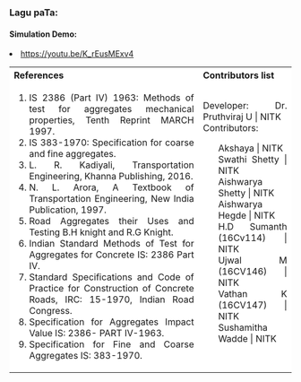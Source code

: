 ### Lagu paTa:

#### Simulation Demo:
<li><a href="https://youtu.be/K_rEusMExv4">https://youtu.be/K_rEusMExv4</a></li>

<table style="text-align:justify;margin-top:15px;">
<tr style="background-color: white">
<th>References</th>
<th>Contributors list</th>
</tr>
<tr style="text-align:justify;padding-top:0px;background-color: white">
<td style="text-align:justify;padding-top:0px">
<ol style="padding-top:0px">
<li>IS 2386 (Part IV) 1963: Methods of test for aggregates mechanical properties, Tenth Reprint MARCH 1997.</li>
<li>IS 383-1970: Specification for coarse and fine aggregates.</li>
<li>L. R. Kadiyali, Transportation Engineering, Khanna Publishing, 2016.</li>
<li>N. L. Arora, A Textbook of Transportation Engineering, New India Publication, 1997.</li>
<li>Road Aggregates their Uses and Testing B.H knight and R.G Knight.</li>
<li>Indian Standard Methods of Test for Aggregates for Concrete IS: 2386 Part IV.</li>
<li>Standard Specifications and Code of Practice for Construction of Concrete Roads, IRC: 15-1970, Indian Road Congress.</li>
<li>Specification for Aggregates Impact Value IS: 2386- PART IV-1963.</li>
<li>Specification for Fine and Coarse Aggregates IS: 383-1970.</li>
</ol>
</td>
<td style="text-align:justify;padding-top:0px">Developer: Dr. Pruthviraj U | NITK</br>
Contributors:
<ul style="list-style-type: none;">
<li>Akshaya | NITK</li>
<li>Swathi Shetty | NITK</li>
<li>Aishwarya Shetty | NITK</li>
<li>Aishwarya Hegde | NITK</li>
<li>H.D Sumanth (16Cv114) | NITK</li>
<li>Ujwal M (16CV146) | NITK</li>
<li>Vathan K (16CV147) | NITK</li>
<li>Sushamitha Wadde | NITK</li>
</ul></td>
</tr>
</table>


